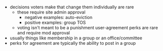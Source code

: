 - decisions voters make that change them individually are rare
	- these require site admin approval
		- negative examples: auto-eviction
		- positive examples: group TOS
	- voting isn't meant to be a punishment
user-agreement perks are rare and require mod approval
- usually things like membership in a group or an office/committee
- perks for agreement are typically the ability to post in a group
